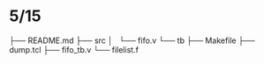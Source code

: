 # 5/15

├── README.md
├── src
│   └── fifo.v
└── tb
    ├── Makefile
    ├── dump.tcl
    ├── fifo_tb.v
    └── filelist.f
